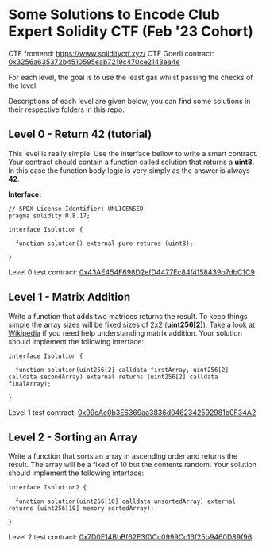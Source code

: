 # Some Solutions to Encode Club Expert Solidity CTF (Feb '23 Cohort)
CTF frontend: https://www.solidityctf.xyz/
CTF Goerli contract: [0x3256a635372b4510595eab7219c470ce2143ea4e](https://goerli.etherscan.io/address/0x3256a635372b4510595eab7219c470ce2143ea4e)

For each level, the goal is to use the least gas whilst passing the checks of the level.

Descriptions of each level are given below, you can find some solutions in their respective folders in this repo.

## Level 0 - Return 42 (tutorial)
This level is really simple. Use the interface bellow to write a smart contract. Your contract should contain a function called solution that returns a **uint8**. In this case the function body logic is very simply as the answer is always **42**.

**Interface:**
```solidity
// SPDX-License-Identifier: UNLICENSED
pragma solidity 0.8.17;

interface Isolution {

  function solution() external pure returns (uint8);
  
}
```
Level 0 test contract: [0x43AE454F698D2efD4477Ec84f4158439b7dbC1C9](https://goerli.etherscan.io/address/0x43AE454F698D2efD4477Ec84f4158439b7dbC1C9)

## Level 1 - Matrix Addition

Write a function that adds two matrices returns the result. To keep things simple the array sizes will be fixed sizes of 2x2 (**uint256[2]**). Take a look at  [Wikipedia](https://en.wikipedia.org/wiki/Matrix_addition)  if you need help understanding matrix addition. Your solution should implement the following interface:
```solidity
interface Isolution {

  function solution(uint256[2] calldata firstArray, uint256[2] calldata secondArray) external returns (uint256[2] calldata finalArray);

}
```
Level 1 test contract: [0x99eAc0b3E6369aa3836d0462342592981b0F34A2](https://goerli.etherscan.io/address/0x99eAc0b3E6369aa3836d0462342592981b0F34A2)

## Level 2 - Sorting an Array

Write a function that sorts an array in ascending order and returns the result. The array will be a fixed of 10 but the contents random. Your solution should implement the following interface:
```solidity
interface Isolution2 {

  function solution(uint256[10] calldata unsortedArray) external returns (uint256[10] memory sortedArray);

}
```
Level 2 test contract: [0x7D0E14BbBf62E3f0Cc0999Cc16f25b9460D89f96](https://goerli.etherscan.io/address/0x7D0E14BbBf62E3f0Cc0999Cc16f25b9460D89f96)
